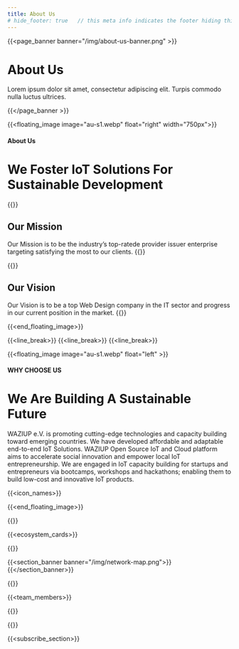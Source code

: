```yaml
---
title: About Us
# hide_footer: true   // this meta info indicates the footer hiding thing.
---
```


{{<page_banner banner="/img/about-us-banner.png" >}}

# About Us

Lorem ipsum dolor sit amet, consectetur adipiscing elit. Turpis commodo nulla luctus ultrices.

{{</page_banner >}}


{{<floating_image image="au-s1.webp" float="right" width="750px">}}

#### About Us

# We Foster IoT Solutions For Sustainable Development

{{<au-circle-icon-text icon="/img/icons/mission-star.svg">}}
## Our Mission

Our Mission is to be the industry’s top-ratede provider issuer enterprise targeting satisfying the most to our clients.
{{</au-circle-icon-text>}}

{{<au-circle-icon-text icon="/img/icons/vision-star.svg">}}
## Our Vision

Our Vision is to be a top Web Design company in the IT sector and progress in our current position in the market.
{{</au-circle-icon-text>}}

{{<end_floating_image>}}

{{<line_break>}}
{{<line_break>}}
{{<line_break>}}


{{<floating_image image="au-s1.webp" float="left" >}}
#### WHY CHOOSE US

# We Are Building A Sustainable Future

WAZIUP e.V. is promoting cutting-edge technologies and capacity building toward emerging countries. We have developed affordable and adaptable end-to-end IoT Solutions. WAZIUP Open Source IoT and Cloud platform aims to accelerate social innovation and empower local IoT entrepreneurship. We are engaged in IoT capacity building for startups and entrepreneurs via bootcamps, workshops and hackathons; enabling them to build low-cost and innovative IoT products.

{{<icon_names>}}

{{<end_floating_image>}}

{{<title>}}Our Ecosystem{{</title>}}

{{<ecosystem_cards>}}

{{<title>}}Our Network{{</title>}}

{{<section_banner banner="/img/network-map.png">}}{{</section_banner>}}

{{<title>}}Our Experts{{</title>}}

{{<team_members>}}

{{<title>}}Our Partners{{</title>}}

{{<partners>}}

{{<subscribe_section>}}